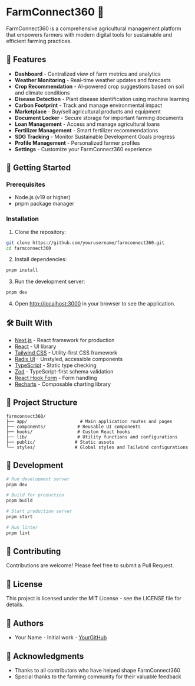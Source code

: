 # FarmConnect360 🌾

FarmConnect360 is a comprehensive agricultural management platform that empowers farmers with modern digital tools for sustainable and efficient farming practices.

## 🌟 Features

- **Dashboard** - Centralized view of farm metrics and analytics
- **Weather Monitoring** - Real-time weather updates and forecasts
- **Crop Recommendation** - AI-powered crop suggestions based on soil and climate conditions
- **Disease Detection** - Plant disease identification using machine learning
- **Carbon Footprint** - Track and manage environmental impact
- **Marketplace** - Buy/sell agricultural products and equipment
- **Document Locker** - Secure storage for important farming documents
- **Loan Management** - Access and manage agricultural loans
- **Fertilizer Management** - Smart fertilizer recommendations
- **SDG Tracking** - Monitor Sustainable Development Goals progress
- **Profile Management** - Personalized farmer profiles
- **Settings** - Customize your FarmConnect360 experience

## 🚀 Getting Started

### Prerequisites

- Node.js (v19 or higher)
- pnpm package manager

### Installation

1. Clone the repository:
```bash
git clone https://github.com/yourusername/farmconnect360.git
cd farmconnect360
```

2. Install dependencies:
```bash
pnpm install
```

3. Run the development server:
```bash
pnpm dev
```

4. Open [http://localhost:3000](http://localhost:3000) in your browser to see the application.

## 🛠️ Built With

- [Next.js](https://nextjs.org/) - React framework for production
- [React](https://reactjs.org/) - UI library
- [Tailwind CSS](https://tailwindcss.com/) - Utility-first CSS framework
- [Radix UI](https://www.radix-ui.com/) - Unstyled, accessible components
- [TypeScript](https://www.typescriptlang.org/) - Static type checking
- [Zod](https://zod.dev/) - TypeScript-first schema validation
- [React Hook Form](https://react-hook-form.com/) - Form handling
- [Recharts](https://recharts.org/) - Composable charting library

## 📁 Project Structure

```
farmconnect360/
├── app/                    # Main application routes and pages
├── components/            # Reusable UI components
├── hooks/                 # Custom React hooks
├── lib/                   # Utility functions and configurations
├── public/               # Static assets
└── styles/               # Global styles and Tailwind configurations
```

## 🔧 Development

```bash
# Run development server
pnpm dev

# Build for production
pnpm build

# Start production server
pnpm start

# Run linter
pnpm lint
```

## 🤝 Contributing

Contributions are welcome! Please feel free to submit a Pull Request.

## 📄 License

This project is licensed under the MIT License - see the LICENSE file for details.

## 👥 Authors

- Your Name - Initial work - [YourGitHub](https://github.com/yourusername)

## 🙏 Acknowledgments

- Thanks to all contributors who have helped shape FarmConnect360
- Special thanks to the farming community for their valuable feedback 
